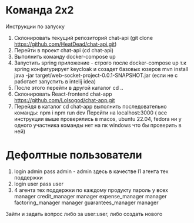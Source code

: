 # Команда 2х2
Инструкции по запуску 
1. Склонировать текущий репозиторий chat-api (git clone https://github.com/HeatDead/chat-api.git)
2. Перейти в проект chat-api  (cd chat-api)
3. Выполнить команду docker-compose up 
4. Запустить spring приложение - строго после docker-compose up  т.к  spring конфигурирует keycloak и созадет базовых юзеров
mvn install
java -jar target/web-socket-project-0.0.1-SNAPSHOT.jar
(если не с работает запустить в intelij idea) 
5. После этого перейти в другой каталог  cd ..
6.  Склонировать React-frontend chat-app   https://github.com/Lolsogod/chat-app.git
7.   Перейдя в каталог  cd chat-app выполнить последовательно команды:
 npm i
 npm run dev
Перейти на localhost:3000
( все инструкции выше проверялись в macos, ubuntu 22.04, fedora ни у одного участника команды нет на пк windows  что бы проверить в ней)


# Дефолтные пользователи
 1.  login admin pass admin   - admin  здесь в качестве l1 агента тех поддержки 
 2.  login user pass user
 3.  4 агента тех поддержки по каждому продукту пароль у всех manager
    credit_manager  manager
    expense_manager manager
    factoring_manager manager
    guarantees_manager manager

Зайти и задать вопрос
либо за user:user, либо создать нового 
